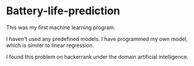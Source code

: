 # Battery-life-prediction

This was my first machine learning program.

I haven't used any predefined models. I have programmed my own model, which is similer to linear regression.

I found this problem on hackerrank under the domain artificial intelligence.
